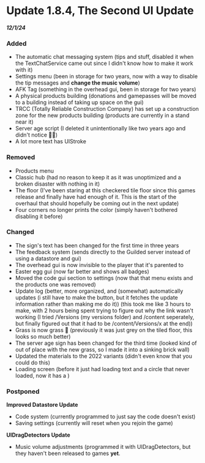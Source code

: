# Update 1.8.4, The Second UI Update
***12/1/24***

### **Added**
- The automatic chat messaging system (tips and stuff, disabled it when the TextChatService came out since I didn't know how to make it work with it)
- Settings menu (been in storage for two years, now with a way to disable the tip messages and __change the music volume__)
- AFK Tag (something in the overhead gui, been in storage for two years)
- A physical products building (donations and gamepasses will be moved to a building instead of taking up space on the gui)
- TRCC (Totally Reliable Construction Company) has set up a construction zone for the new products building (products are currently in a stand near it)
- Server age script (I deleted it unintentionally like two years ago and didn't notice 🤦‍♂️)
- A lot more text has UIStroke

### **Removed**
- Products menu
- Classic hub (had no reason to keep it as it was unoptimized and a broken disaster with nothing in it)
- The floor (I've been staring at this checkered tile floor since this games release and finally have had enough of it. This is the start of the overhaul that should hopefully be coming out in the next update)
- Four corners no longer prints the color (simply haven't bothered disabling it before)

### **Changed**
- The sign's text has been changed for the first time in three years
- The feedback system (sends directly to the Guilded server instead of using a datastore and gui)
- The overhead gui is now invisible to the player that it's parented to
- Easter egg gui (now far better and shows all badges)
- Moved the code gui section to settings (now that that menu exists and the products one was removed)
- Update log (better, more organized, and (somewhat) automatically updates (i still have to make the button, but it fetches the update information rather than making me do it)) (this took me like 3 hours to make, with 2 hours being spent trying to figure out why the link wasn't working (I tried /Versions (my versions folder) and /content seperately, but finally figured out that it had to be /content/Versions/x at the end))
- Grass is now grass 🤯 (previously it was just grey on the tiled floor, this looks so much better)
- The server age sign has been changed for the third time (looked kind of out of place with the new grass, so I made it into a sinking brick wall)
- Updated the materials to the 2022 variants (didn't even know that you could do this)
- Loading screen (before it just had loading text and a circle that never loaded, now it has a )
### **Postponed**
**Improved Datastore Update**
- Code system (currently programmed to just say the code doesn't exist)
- Saving settings (currently will reset when you rejoin the game)

**UIDragDetectors Update**
- Music volume adjustments (programmed it with UIDragDetectors, but they haven't been released to games **yet**.
